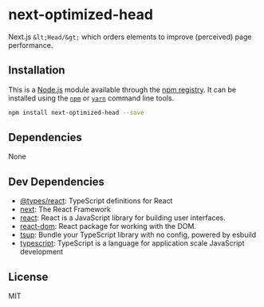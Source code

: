 # next-optimized-head

Next.js `&lt;Head/&gt;` which orders elements to improve (perceived) page
performance.

## Installation

This is a [Node.js](https://nodejs.org/) module available through the
[npm registry](https://www.npmjs.com/). It can be installed using the
[`npm`](https://docs.npmjs.com/getting-started/installing-npm-packages-locally)
or [`yarn`](https://yarnpkg.com/en/) command line tools.

```sh
npm install next-optimized-head --save
```

## Dependencies

None

## Dev Dependencies

- [@types/react](https://ghub.io/@types/react): TypeScript definitions for React
- [next](https://ghub.io/next): The React Framework
- [react](https://ghub.io/react): React is a JavaScript library for building
  user interfaces.
- [react-dom](https://ghub.io/react-dom): React package for working with the
  DOM.
- [tsup](https://ghub.io/tsup): Bundle your TypeScript library with no config,
  powered by esbuild
- [typescript](https://ghub.io/typescript): TypeScript is a language for
  application scale JavaScript development

## License

MIT
